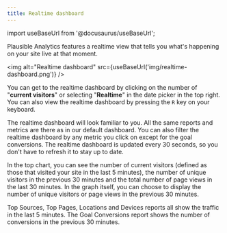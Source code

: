 ```yaml
---
title: Realtime dashboard
--- 
```


import useBaseUrl from '@docusaurus/useBaseUrl';

Plausible Analytics features a realtime view that tells you what's happening on your site live at that moment.

<img alt="Realtime dashboard" src={useBaseUrl('img/realtime-dashboard.png')} />

You can get to the realtime dashboard by clicking on the number of "**current visitors**" or selecting "**Realtime**" in the date picker in the top right. You can also view the realtime dashboard by pressing the `R` key on your keyboard. 

The realtime dashboard will look familiar to you. All the same reports and metrics are there as in our default dashboard. You can also filter the realtime dashboard by any metric you click on except for the goal conversions. The realtime dashboard is updated every 30 seconds, so you don't have to refresh it to stay up to date.

In the top chart, you can see the number of current visitors (defined as those that visited your site in the last 5 minutes), the number of unique visitors in the previous 30 minutes and the total number of page views in the last 30 minutes. In the graph itself, you can choose to display the number of unique visitors or page views in the previous 30 minutes.

Top Sources, Top Pages, Locations and Devices reports all show the traffic in the last 5 minutes. The Goal Conversions report shows the number of conversions in the previous 30 minutes.
